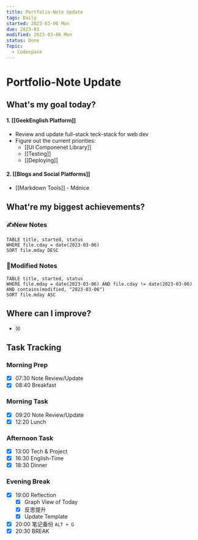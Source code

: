 ```yaml
---
title: Portfolio-Note Update
tags: Daily
started: 2023-03-06 Mon
due: 2023-03
modified: 2023-03-06 Mon
status: Done
Topic:
  - Codespace
---
```

# Portfolio-Note Update
## What's my goal today?
#### 1. [[GeekEnglish Platform]]
- Review and update full-stack teck-stack for web dev
- Figure out the current priorities: 
	- [[UI Componenet Library]]
	- [[Testing]]
	- [[Deploying]]  
#### 2. [[Blogs and Social Platforms]]
- [[Markdown Tools]] - Mdnice
## What're my biggest achievements?
### ✍️New Notes

```dataview
TABLE title, started, status
WHERE file.cday = date(2023-03-06)
SORT file.mday DESC
```

### 📝Modified Notes

```dataview
TABLE title, started, status
WHERE file.mday = date(2023-03-06) AND file.cday != date(2023-03-06) AND contains(modified, "2023-03-06")
SORT file.mday ASC
```

## Where can I improve?
- [x] 
## Task Tracking
### Morning Prep
- [x] 07:30 Note Review/Update
- [x] 08:40 Breakfast
### Morning Task
- [x] 09:20 Note Review/Update
- [x] 12:20 Lunch
### Afternoon Task
- [x] 13:00 Tech & Project
- [x] 16:30 English-Time
- [x] 18:30 Dinner
### Evening Break
- [x] 19:00 Reflection
	- [x] Graph View of Today
	- [x] 反思提升
	- [x] Update Template 
- [x] 20:00 笔记备份 `ALT + G`
- [x] 20:30 BREAK